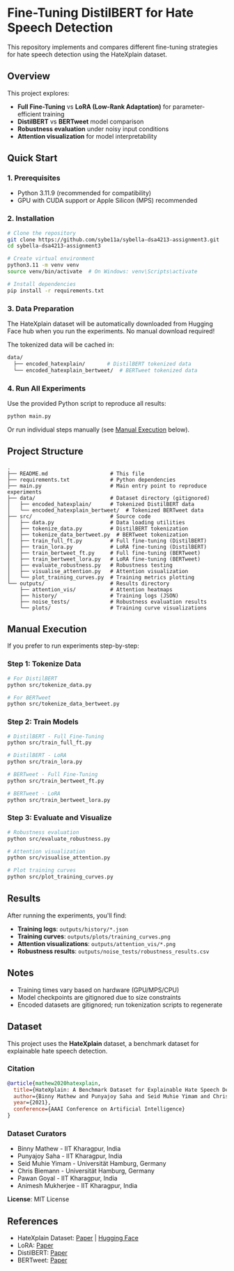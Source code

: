 # Fine-Tuning DistilBERT for Hate Speech Detection 

This repository implements and compares different fine-tuning strategies for hate speech detection using the HateXplain dataset.

## Overview

This project explores:
- **Full Fine-Tuning** vs **LoRA (Low-Rank Adaptation)** for parameter-efficient training
- **DistilBERT** vs **BERTweet** model comparison
- **Robustness evaluation** under noisy input conditions
- **Attention visualization** for model interpretability

## Quick Start

### 1. Prerequisites

- Python 3.11.9 (recommended for compatibility)
- GPU with CUDA support or Apple Silicon (MPS) recommended

### 2. Installation

```bash
# Clone the repository
git clone https://github.com/sybe11a/sybella-dsa4213-assignment3.git
cd sybella-dsa4213-assignment3

# Create virtual environment
python3.11 -m venv venv
source venv/bin/activate  # On Windows: venv\Scripts\activate

# Install dependencies
pip install -r requirements.txt
```

### 3. Data Preparation

The HateXplain dataset will be automatically downloaded from Hugging Face hub when you run the experiments. No manual download required!

The tokenized data will be cached in:
```bash
data/
  ├── encoded_hatexplain/       # DistilBERT tokenized data
  └── encoded_hatexplain_bertweet/  # BERTweet tokenized data
```

### 4. Run All Experiments

Use the provided Python script to reproduce all results:

```bash
python main.py
```

Or run individual steps manually (see [Manual Execution](#manual-execution) below).

## Project Structure

```
.
├── README.md                    # This file
├── requirements.txt             # Python dependencies
├── main.py                      # Main entry point to reproduce experiments
├── data/                        # Dataset directory (gitignored)
│   ├── encoded_hatexplain/      # Tokenized DistilBERT data
│   └── encoded_hatexplain_bertweet/  # Tokenized BERTweet data
├── src/                         # Source code
│   ├── data.py                  # Data loading utilities
│   ├── tokenize_data.py         # DistilBERT tokenization
│   ├── tokenize_data_bertweet.py  # BERTweet tokenization
│   ├── train_full_ft.py         # Full fine-tuning (DistilBERT)
│   ├── train_lora.py            # LoRA fine-tuning (DistilBERT)
│   ├── train_bertweet_ft.py     # Full fine-tuning (BERTweet)
│   ├── train_bertweet_lora.py   # LoRA fine-tuning (BERTweet)
│   ├── evaluate_robustness.py   # Robustness testing
│   ├── visualise_attention.py   # Attention visualization
│   └── plot_training_curves.py  # Training metrics plotting
└── outputs/                     # Results directory
    ├── attention_vis/           # Attention heatmaps
    ├── history/                 # Training logs (JSON)
    ├── noise_tests/             # Robustness evaluation results
    └── plots/                   # Training curve visualizations
```

## Manual Execution

If you prefer to run experiments step-by-step:

### Step 1: Tokenize Data

```bash
# For DistilBERT
python src/tokenize_data.py

# For BERTweet
python src/tokenize_data_bertweet.py
```

### Step 2: Train Models

```bash
# DistilBERT - Full Fine-Tuning
python src/train_full_ft.py

# DistilBERT - LoRA
python src/train_lora.py

# BERTweet - Full Fine-Tuning
python src/train_bertweet_ft.py

# BERTweet - LoRA
python src/train_bertweet_lora.py
```

### Step 3: Evaluate and Visualize

```bash
# Robustness evaluation
python src/evaluate_robustness.py

# Attention visualization
python src/visualise_attention.py

# Plot training curves
python src/plot_training_curves.py
```

## Results

After running the experiments, you'll find:

- **Training logs**: `outputs/history/*.json`
- **Training curves**: `outputs/plots/training_curves.png`
- **Attention visualizations**: `outputs/attention_vis/*.png`
- **Robustness results**: `outputs/noise_tests/robustness_results.csv`

## Notes

- Training times vary based on hardware (GPU/MPS/CPU)
- Model checkpoints are gitignored due to size constraints
- Encoded datasets are gitignored; run tokenization scripts to regenerate

## Dataset

This project uses the **HateXplain** dataset, a benchmark dataset for explainable hate speech detection.

### Citation

```bibtex
@article{mathew2020hatexplain,
  title={HateXplain: A Benchmark Dataset for Explainable Hate Speech Detection}, 
  author={Binny Mathew and Punyajoy Saha and Seid Muhie Yimam and Chris Biemann and Pawan Goyal and Animesh Mukherjee},
  year={2021},
  conference={AAAI Conference on Artificial Intelligence}
}
```

### Dataset Curators

- Binny Mathew - IIT Kharagpur, India
- Punyajoy Saha - IIT Kharagpur, India
- Seid Muhie Yimam - Universität Hamburg, Germany
- Chris Biemann - Universität Hamburg, Germany
- Pawan Goyal - IIT Kharagpur, India
- Animesh Mukherjee - IIT Kharagpur, India

**License**: MIT License

## References

- HateXplain Dataset: [Paper](https://arxiv.org/abs/2012.10289) | [Hugging Face](https://huggingface.co/datasets/Hate-speech-CNERG/hatexplain)
- LoRA: [Paper](https://arxiv.org/abs/2106.09685)
- DistilBERT: [Paper](https://arxiv.org/abs/1910.01108)
- BERTweet: [Paper](https://arxiv.org/abs/2005.10200)

